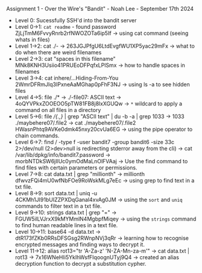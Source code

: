 Assignment 1 - Over the Wire's "Bandit" - Noah Lee - September 17th 2024

* Level 0: Sucessfully SSH'd into the bandit server
* Level 0->1: `cat readme` - found password ZjLjTmM6FvvyRnrb2rfNWOZOTa6ip5If -> using cat command (seeing whats in files)
* Level 1->2:  cat ./- -> 263JGJPfgU6LtdEvgfWU1XP5yac29mFx -> what to do when there are weird filenames
* Level 2->3: cat "spaces in this filename" MNk8KNH3Usiio41PRUEoDFPqfxLPlSmx -> how to handle spaces in filenames
* Level 3->4: cat inhere/...Hiding-From-You 2WmrDFRmJIq3IPxneAaMGhap0pFhF3NJ -> using ls -a to see hidden files
* Level 4->5: file ./* -> ./-file07: ASCII text -> 4oQYVPkxZOOEOO5pTW81FB8j8lxXGUQw -> `*` wildcard to apply a command on all files in a directory
* Level 5->6: file */{.,}* | grep "ASCII text" | du -b -a | grep 1033 -> 1033	./maybehere07/.file2 -> cat ./maybehere07/.file2 HWasnPhtq9AVKe0dmk45nxy20cvUa6EG -> using the pipe operator to chain commands.
* Level 6->7: find / -type f -user bandit7 -group bandit6 -size 33c 2>/dev/null (2>dev>null is redirecting stderror away from the cli) -> cat /var/lib/dpkg/info/bandit7.password -> morbNTDkSW6jIlUc0ymOdMaLnOlFVAaj -> Use the find command to find files with certain parameters or permissions.
* Level 7->8: cat data.txt | grep "millionth" -> millionth	dfwvzFQi4mU0wfNbFOe9RoWskMLg7eEc -> using grep to find text in a txt file.
* Level 8->9: sort data.txt | uniq -u 4CKMh1JI91bUIZZPXDqGanal4xvAg0JM -> using the `sort` and `uniq` commands to filter text in a txt file.
* Level 9->10: strings data.txt | grep "=" -> FGUW5ilLVJrxX9kMYMmlN4MgbpfMiqey -> using the `strings` command to find human readable lines in a text file.
* Level 10->11: base64 -d data.txt -> dtR173fZKb0RRsDFSGsg2RWnpNVj3qRr -> learning how to recognise encrypted messages and finding ways to decrypt it.
* Level 11->12: alias rot13="tr 'A-Za-z' 'N-ZA-Mn-za-m'" -> cat data.txt | rot13 -> 7x16WNeHIi5YkIhWsfFIqoognUTyj9Q4 -> created an alias decryption function to decrypt a substitution cypher.

